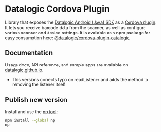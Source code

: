 # Datalogic Cordova Plugin

Library that exposes the [Datalogic Android (Java) SDK](https://github.com/datalogic/datalogic-android-sdk) as a [Cordova plugin](https://cordova.apache.org/plugins/?q=cordova-plugin-datalogic). It lets you receive barcode data from the scanner, as well as configure various scanner and device settings. It is available as a npm package for easy consumption here: [@datalogic/cordova-plugin-datalogic](https://www.npmjs.com/package/@datalogic/cordova-plugin-datalogic).

## Documentation

Usage docs, API reference, and sample apps are available on [datalogic.github.io](https://datalogic.github.io/cordova/overview).

- This versions corrects typo on readListener and adds the method to removing the listener itself

## Publish new version

Install and use the [np tool](https://github.com/sindresorhus/np):

``` bash
npm install --global np
np
```

